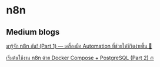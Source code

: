 # n8n


## Medium blogs
[มารู้จัก n8n กัน! (Part 1) — เครื่องมือ Automation ที่ช่วยให้ชีวิตง่ายขึ้น 🚀](https://medium.com/@nungningnantawan_2718/มารู้จัก-n8n-กัน-part-1-เครื่องมือ-automation-ที่ช่วยให้ชีวิตง่ายขึ้น-f6c0fd94da12)

[เริ่มต้นใช้งาน n8n ด้วย Docker Compose + PostgreSQL (Part 2) 🔥](https://medium.com/@nungningnantawan_2718/เริ่มต้นใช้งาน-n8n-ด้วย-docker-compose-postgresql-part-2-7b47b7204aaf)